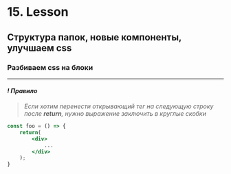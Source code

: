 # 15. Lesson

## Cтруктура папок, новые компоненты, улучшаем css

### Разбиваем css на блоки

***

#### *! Правило*

>*Если хотим перенести открывающий тег на следующую строку после **return**, нужно выражение заключить в круглые скобки*

```jsx
const foo = () => {
    return(
        <div> 
            ... 
        </div>
    );
}
```
